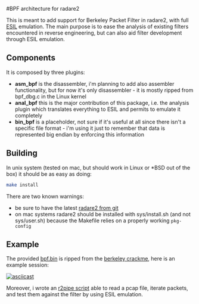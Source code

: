#BPF architecture for radare2

This is meant to add support for Berkeley Packet Filter in radare2, with full [ESIL](https://radare.gitbooks.io/radare2book/content/esil.html) emulation. The main purpose is to ease the analysis of existing filters encountered in reverse engineering, but can also aid filter development through ESIL emulation.

## Components

It is composed by three plugins:

* **asm_bpf** is the disassembler, i'm planning to add also assembler functionality, but for now it's only disassembler - it is mostly ripped from bpf_dbg.c in the Linux kernel
* **anal_bpf** this is the major contribution of this package, i.e. the analysis plugin which translates everything to ESIL and permits to emulate it completely
* **bin_bpf** is a placeholder, not sure if it's useful at all since there isn't a specific file format - i'm using it just to remember that data is represented big endian by enforcing this information

## Building

In unix system (tested on mac, but should work in Linux or *BSD out of the box) it should be as easy as doing:

```bash
make install
```

There are two known warnings:

* be sure to have the latest [radare2 from git](https://github.com/radare/radare2)
* on mac systems radare2 should be installed with sys/install.sh (and not sys/user.sh) because the Makefile relies on a properly working `pkg-config`

## Example

The provided [bpf.bin](bpf.bin) is ripped from the [berkeley crackme](http://crackmes.de/users/kwisatz_haderach/berkeley/), here is an example session:

[![asciicast](https://asciinema.org/a/1q8oq25bjpp00aut5v5sd4sez.png)](https://asciinema.org/a/1q8oq25bjpp00aut5v5sd4sez)

Moreover, i wrote an [r2pipe script](https://github.com/mrmacete/r2scripts/tree/master/bpf-test) able to read a pcap file, iterate packets, and test them against the filter by using ESIL emulation.
